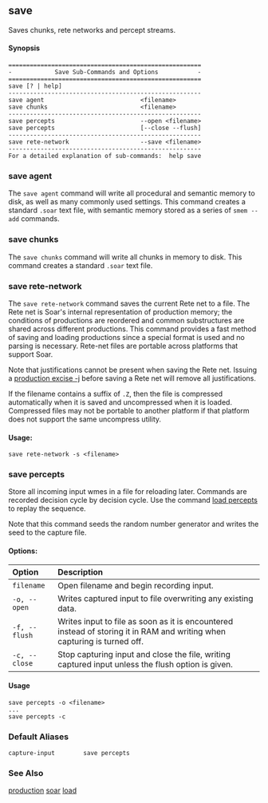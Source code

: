 ## save

Saves chunks, rete networks and percept streams.

#### Synopsis

```
======================================================
-            Save Sub-Commands and Options           -
======================================================
save [? | help]
------------------------------------------------------
save agent                           <filename>
save chunks                          <filename>
------------------------------------------------------
save percepts                        --open <filename>
save percepts                        [--close --flush]
------------------------------------------------------
save rete-network                    --save <filename>
------------------------------------------------------
For a detailed explanation of sub-commands:  help save
```

### save agent

The `save agent` command will write all procedural and semantic memory to disk, as well as many commonly used settings. This command creates a standard `.soar` text file, with semantic memory stored as a series of `smem --add` commands.

### save chunks

The `save chunks` command will write all chunks in memory to disk. This command creates a standard `.soar` text file.  

### save rete-network

The `save rete-network` command saves the current Rete net to a file. The Rete net is Soar's internal representation of production memory; the conditions of productions are reordered and common substructures are shared across different productions. This command provides a fast method of saving and loading productions since a special format is used and no parsing is necessary. Rete-net files are portable across platforms that support Soar.

Note that justifications cannot be present when saving the Rete net. Issuing a [production excise -j](./cmd_production.md) before saving a Rete net will remove all justifications.

If the filename contains a suffix of `.Z`, then the file is compressed automatically when it is saved and uncompressed when it is loaded. Compressed files may not be portable to another platform if that platform does not support the same uncompress utility.

#### Usage:
```
save rete-network -s <filename>
```

### save percepts

Store all incoming input wmes in a file for reloading later. Commands are recorded decision cycle by decision cycle. Use the command [load percepts](./cmd_load.md) to replay the sequence.

Note that this command seeds the random number generator and writes the seed to the capture file.

#### Options:

| **Option** | **Description** |
|:-----------|:----------------|
| `filename` | Open filename and begin recording input. |
| `-o, --open` | Writes captured input to file overwriting any existing data. |
| `-f, --flush` | Writes input to file as soon as it is encountered instead of storing it in RAM and writing when capturing is turned off. |
| `-c, --close` | Stop capturing input and close the file, writing captured input unless the flush option is given. |

#### Usage
```
save percepts -o <filename>
...
save percepts -c
```

### Default Aliases
```
capture-input        save percepts
```

### See Also

[production](./cmd_production.md) 
[soar](./cmd_soar.md) 
[load](./cmd_load.md)
